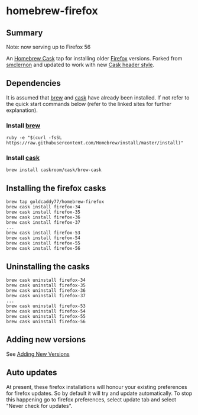 # homebrew-firefox

## Summary

Note: now serving up to Firefox 56

An [Homebrew Cask] tap for installing older [Firefox] versions.  Forked from [smclernon] and updated to work with new 
[Cask header style].

## Dependencies

It is assumed that [brew] and [cask] have already been installed. If not refer to the quick start commands below (refer 
to the linked sites for further explanation).

### Install [brew]

	ruby -e "$(curl -fsSL https://raw.githubusercontent.com/Homebrew/install/master/install)"

### Install [cask]


	brew install caskroom/cask/brew-cask

## Installing the firefox casks

	brew tap goldcaddy77/homebrew-firefox
	brew cask install firefox-34
	brew cask install firefox-35
	brew cask install firefox-36
	brew cask install firefox-37
	...
	brew cask install firefox-53
	brew cask install firefox-54
	brew cask install firefox-55
	brew cask install firefox-56

## Uninstalling the casks

	brew cask uninstall firefox-34
	brew cask uninstall firefox-35
	brew cask uninstall firefox-36
	brew cask uninstall firefox-37
	...
	brew cask uninstall firefox-53
	brew cask uninstall firefox-54
	brew cask uninstall firefox-55
	brew cask uninstall firefox-56

## Adding new versions

See [Adding New Versions]

## Auto updates

At present, these firefox installations will honour your existing preferences for firefox updates. So by default it 
will try and update automatically. To stop this happening go to firefox preferences, select update tab and select 
"Never check for updates".

[Homebrew Cask]: http://caskroom.io
[brew]: http://brew.sh/
[cask]: https://github.com/caskroom/homebrew-cask
[Firefox]: https://www.mozilla.org/en-GB/firefox/new/
[Cask header style]: https://github.com/caskroom/homebrew-cask/commit/25f7cfee04c1d0c470dd1e6b7eaff56fb2598172
[smclernon]: https://github.com/smclernon/homebrew-firefox
[Adding New Versions]: https://github.com/goldcaddy77/homebrew-firefox/wiki/Adding-New-Versions
